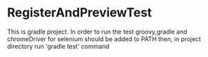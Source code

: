 # RegisterAndPreviewTest
This is gradle project. In order to run the test groovy,gradle and chromeDriver for selenium should be added to PATH then,
in project directory run 'gradle test' command
